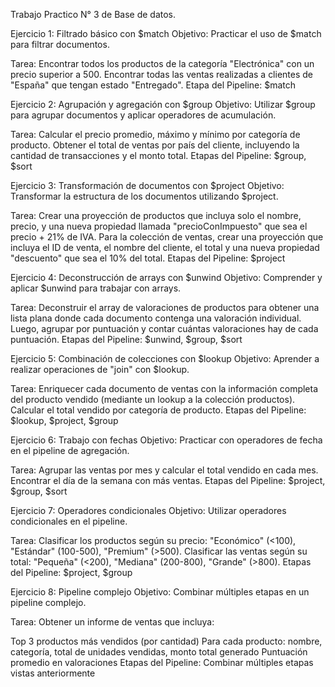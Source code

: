 Trabajo Practico N° 3 de Base de datos.

Ejercicio 1: Filtrado básico con $match
Objetivo:
Practicar el uso de $match para filtrar documentos.

Tarea:
Encontrar todos los productos de la categoría "Electrónica" con un precio superior a 500.
Encontrar todas las ventas realizadas a clientes de "España" que tengan estado "Entregado".
Etapa del Pipeline:
$match

Ejercicio 2: Agrupación y agregación con $group
Objetivo:
Utilizar $group para agrupar documentos y aplicar operadores de acumulación.

Tarea:
Calcular el precio promedio, máximo y mínimo por categoría de producto.
Obtener el total de ventas por país del cliente, incluyendo la cantidad de transacciones y el monto total.
Etapas del Pipeline:
$group, $sort

Ejercicio 3: Transformación de documentos con $project
Objetivo:
Transformar la estructura de los documentos utilizando $project.

Tarea:
Crear una proyección de productos que incluya solo el nombre, precio, y una nueva propiedad llamada "precioConImpuesto" que sea el precio + 21% de IVA.
Para la colección de ventas, crear una proyección que incluya el ID de venta, el nombre del cliente, el total y una nueva propiedad "descuento" que sea el 10% del total.
Etapas del Pipeline:
$project

Ejercicio 4: Deconstrucción de arrays con $unwind
Objetivo:
Comprender y aplicar $unwind para trabajar con arrays.

Tarea:
Deconstruir el array de valoraciones de productos para obtener una lista plana donde cada documento contenga una valoración individual.
Luego, agrupar por puntuación y contar cuántas valoraciones hay de cada puntuación.
Etapas del Pipeline:
$unwind, $group, $sort

Ejercicio 5: Combinación de colecciones con $lookup
Objetivo:
Aprender a realizar operaciones de "join" con $lookup.

Tarea:
Enriquecer cada documento de ventas con la información completa del producto vendido (mediante un lookup a la colección productos).
Calcular el total vendido por categoría de producto.
Etapas del Pipeline:
$lookup, $project, $group

Ejercicio 6: Trabajo con fechas
Objetivo:
Practicar con operadores de fecha en el pipeline de agregación.

Tarea:
Agrupar las ventas por mes y calcular el total vendido en cada mes.
Encontrar el día de la semana con más ventas.
Etapas del Pipeline:
$project, $group, $sort

Ejercicio 7: Operadores condicionales
Objetivo:
Utilizar operadores condicionales en el pipeline.

Tarea:
Clasificar los productos según su precio: "Económico" (<100), "Estándar" (100-500), "Premium" (>500).
Clasificar las ventas según su total: "Pequeña" (<200), "Mediana" (200-800), "Grande" (>800).
Etapas del Pipeline:
$project, $group

Ejercicio 8: Pipeline complejo
Objetivo:
Combinar múltiples etapas en un pipeline complejo.

Tarea:
Obtener un informe de ventas que incluya:

Top 3 productos más vendidos (por cantidad)
Para cada producto: nombre, categoría, total de unidades vendidas, monto total generado
Puntuación promedio en valoraciones
Etapas del Pipeline:
Combinar múltiples etapas vistas anteriormente
